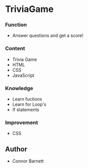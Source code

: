 # TriviaGame


### Function
* Answer questions and get a score!

### Content
* Trivia Game
* HTML
* CSS
* JavaScript

### Knowledge
* Learn fuctions
* Learn for Loop's
* If statements

### Improvement
* CSS

## Author
* Connor Barnett
